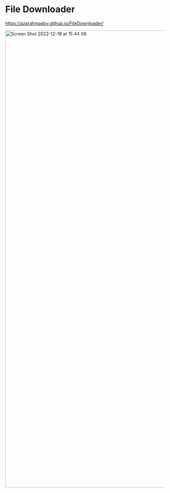 # File Downloader
https://azarahmadov.github.io/FileDownloader/

<img width="1445" alt="Screen Shot 2022-12-18 at 15 44 08" src="https://user-images.githubusercontent.com/82292818/208325761-1ac5ade6-eae5-4884-acfd-ec772bc2d07e.png">
